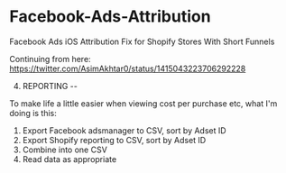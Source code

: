 # Facebook-Ads-Attribution
Facebook Ads iOS Attribution Fix for Shopify Stores With Short Funnels

Continuing from here: https://twitter.com/AsimAkhtar0/status/1415043223706292228

4. REPORTING --

To make life a little easier when viewing cost per purchase etc, what I'm doing is this:

1. Export Facebook adsmanager to CSV, sort by Adset ID
2. Export Shopify reporting to CSV, sort by Adset ID
3. Combine into one CSV
4. Read data as appropriate

